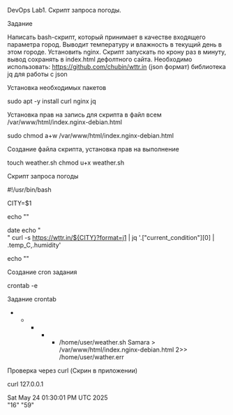 DevOps Lab1. Скрипт запроса погоды.

Задание

Написать bash-скрипт, который принимает в качестве входящего параметра город. 
Выводит температуру и влажность в текущий день в этом городе.
Установить nginx.
Скрипт запускать по крону раз в минуту, вывод сохранять в index.html дефолтного сайта.
Необходимо использовать:
https://github.com/chubin/wttr.in (json формат)
библиотека jq для работы с json

Установка необходимых пакетов

sudo apt -y install curl nginx jq

Установка прав на запись для скрипта в файл всем /var/www/html/index.nginx-debian.html

sudo chmod a+w /var/www/html/index.nginx-debian.html

Создание файла скрипта, установка прав на выполнение

touch weather.sh
chmod u+x weather.sh

Скрипт запроса погоды

#!/usr/bin/bash

CITY=$1

echo "<HTML><BODY>"

date
echo "<br />"
curl -s https://wttr.in/${CITY}?format=j1 | jq '.["current_condition"][0] | .temp_C,.humidity'

echo "</HTML></BODY>"


Создание cron задания

crontab -e

Задание crontab

* * * * * /home/user/weather.sh Samara > /var/www/html/index.nginx-debian.html 2>> /home/user/wather.err

Проверка через curl (Скрин в приложении)

curl 127.0.0.1

<HTML><BODY>
Sat May 24 01:30:01 PM UTC 2025
<br />
"16"
"59"
</HTML></BODY>
